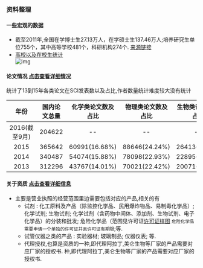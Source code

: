 ### 资料整理

#### 一些宏观的数据
- 截至2011年,全国在学博士生27.13万人，在学硕士生137.46万人;培养研究生单位755个，其中高等学校481个，科研机构274个. [来源链接](http://202.205.176.169/tjgb/2011%E5%B9%B4%E5%85%A8%E5%9B%BD%E6%95%99%E8%82%B2%E4%BA%8B%E4%B8%9A%E5%8F%91%E5%B1%95%E7%BB%9F%E8%AE%A1%E5%85%AC%E6%8A%A5.htm)
- [高校以及在校生统计](http://data.stats.gov.cn/easyquery.htm?cn=E0103&zb=A0M01&reg=110000&sj=2012)<br>
![img](http://7xirg3.com1.z0.glb.clouddn.com/table.png)



#### 论文情况 [点击查看详细情况](https://github.com/AsherWang/seemd/blob/master/%E8%AE%BA%E6%96%87%E6%83%85%E5%86%B5.md)
统计了13到15年各类论文在SCI发表数以及占比,作者数量统计难度较大没有统计  

| 年份 | 国内论文总量 | 化学类论文数及占比 |  物理类论文数及占比   |   生物类论文数及占比   |    材料类论文数及占比   |    
| :---: | :---:     | :---:          |  :---:        | :---:        |   :---:        |
| 2016(截至9月)     | 204622         |  --      |  -- | -- | -- |  
| 2015             | 365642         | 60991(16.68%)      |  88646(24.24%) |   26413(7.22%) | 45690(12.50%) |  
| 2014  | 340487 | 54074(15.88%) | 78098(22.93%) | 22895(6.72%) | 55423(16.28%) |  
| 2013 | 312296 | 43767(14.01%) | 70021(22.42%) | 20071(6.42%) | 55764(17.86%) |  





#### 关于资质  [点击查看详细信息](https://github.com/AsherWang/seemd/blob/master/%E7%BB%8F%E8%90%A5%E8%B5%84%E8%B4%A8.md)
- 主要是营业执照的经营范围里边需要包括对应的产品,相关的有
    - 试剂 : 化工原料及产品（除监控化学品、民用爆炸物品、易制毒化学品）; 化学试剂; 生物试剂; 化学试剂（含药物中间体、添加剂、生物试剂、电子化学品）的分装和批发; 危险化学品（范围见许可证[许可证样图](https://cbu01.alicdn.com/img/ibank/2016/151/718/2803817151_329023071.jpg)
`危险化学品需要申请一个单独的许可证并且许可证有期限`;等.
    - 试管仪器之类的产品 : 实验器材; 玻璃制品; 仪器仪表; 等.
    - 代理授权,也算是资质的一种,即代理阿拉丁,美仑生物等厂家的产品需要对应厂家的授权书.
种,即代理阿拉丁,美仑生物等厂家的产品需要对应厂家的授权书.
